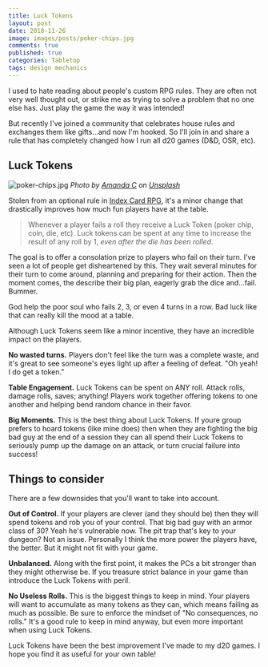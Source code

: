 ```yaml
---
title: Luck Tokens
layout: post
date: 2018-11-26
image: images/posts/poker-chips.jpg
comments: true
published: true
categories: Tabletop
tags: design mechanics 
---
```


I used to hate reading about people's custom RPG rules. They are often not very well thought out, or strike me as trying to solve a problem that no one else has. Just play the game the way it was intended!

But recently I've joined a community that celebrates house rules and exchanges them like gifts...and now I'm hooked. So I'll join in and share a rule that has completely changed how I run all d20 games (D&D, OSR, etc).

## Luck Tokens

![poker-chips.jpg]({{site.url}}/images/posts/poker-chips.jpg)
*Photo by [Amanda C](https://unsplash.com/@amandagraphc) on [Unsplash](https://unsplash.com/)*

Stolen from an optional rule in [Index Card RPG](/david/2018/03/online-rpg), it's a minor change that drastically improves how much fun players have at the table.

> Whenever a player fails a roll they receive a Luck Token (poker chip, coin, die, etc). Luck tokens can be spent at any time to increase the result of any roll by 1, *even after the die has been rolled*.

The goal is to offer a consolation prize to players who fail on their turn. I've seen a lot of people get disheartened by this. They wait several minutes for their turn to come around, planning and preparing for their action. Then the moment comes, the describe their big plan, eagerly grab the dice and...fail. Bummer. 

God help the poor soul who fails 2, 3, or even 4 turns in a row. Bad luck like that can really kill the mood at a table.

Although Luck Tokens seem like a minor incentive, they have an incredible impact on the players. 

**No wasted turns.** Players don't feel like the turn was a complete waste, and it's great to see someone's eyes light up after a feeling of defeat. "Oh yeah! I do get a token."

**Table Engagement.** Luck Tokens can be spent on ANY roll. Attack rolls, damage rolls, saves; anything! Players work together offering tokens to one another and helping bend random chance in their favor.

**Big Moments.** This is the best thing about Luck Tokens. If youre group prefers to hoard tokens (like mine does) then when they are fighting the big bad guy at the end of a session they can all spend their Luck Tokens to seriously pump up the damage on an attack, or turn crucial failure into success!

## Things to consider

There are a few downsides that you'll want to take into account.

**Out of Control.** If your players are clever (and they should be) then they will spend tokens and rob you of your control. That big bad guy with an armor class of 30? Yeah he's vulnerable now. The pit trap that's key to your dungeon? Not an issue. Personally I think the more power the players have, the better. But it might not fit with your game.

**Unbalanced.** Along with the first point, it makes the PCs a bit stronger than they might otherwise be. If you treasure strict balance in your game than introduce the Luck Tokens with peril.

**No Useless Rolls.** This is the biggest things to keep in mind. Your players will want to accumulate as many tokens as they can, which means failing as much as possible. Be sure to enforce the mindset of "No consequences, no rolls." It's a good rule to keep in mind anyway, but even more important when using Luck Tokens.

Luck Tokens have been the best improvement I've made to my d20 games. I hope you find it as useful for your own table! 